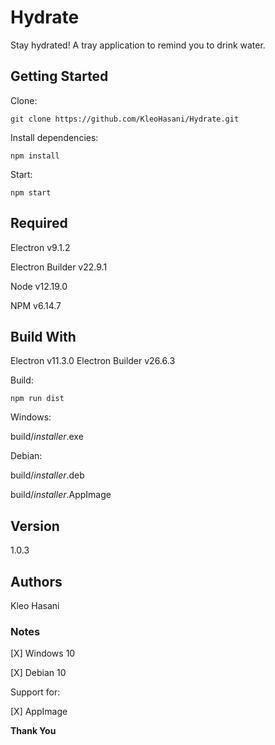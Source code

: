 # Hydrate

Stay hydrated! A tray application to remind you to drink water.

## Getting Started

Clone:

```
git clone https://github.com/KleoHasani/Hydrate.git
```

Install dependencies:

```
npm install
```

Start:

```
npm start
```

## Required

Electron v9.1.2

Electron Builder v22.9.1

Node v12.19.0

NPM v6.14.7

## Build With

Electron v11.3.0
Electron Builder v26.6.3

Build:

```
npm run dist
```

Windows:

build/_installer_.exe

Debian:

build/_installer_.deb

build/_installer_.AppImage

## Version

1.0.3

## Authors

Kleo Hasani

### Notes

[X] Windows 10

[X] Debian 10

Support for:

[X] AppImage

**Thank You**
